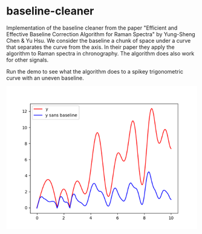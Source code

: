 # baseline-cleaner
Implementation of the baseline cleaner from the paper "Efficient and Effective Baseline Correction Algorithm for Raman Spectra" by Yung-Sheng Chen & Yu Hsu. We consider the baseline a chunk of space under a curve that separates the curve from the axis. In their paper they apply the algorithm to Raman spectra in chronography. The algorithm does also work for other signals. 

Run the demo to see what the algorithm does to a spikey trigonometric curve with an uneven baseline. 


![Baseline vs No Baseline](basevsnobase.png)

